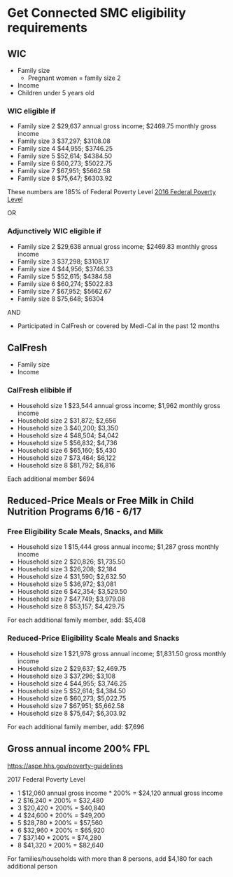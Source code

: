 # Get Connected SMC eligibility requirements

## WIC

- Family size
  - Pregnant women = family size 2
- Income
- Children under 5 years old

### WIC eligible if

- Family size 2 $29,637 annual gross income; $2469.75 monthly gross income
- Family size 3 $37,297; $3108.08
- Family size 4 $44,955; $3746.25
- Family size 5 $52,614; $4384.50
- Family size 6 $60,273; $5022.75
- Family size 7 $67,951; $5662.58
- Family size 8 $75,647; $6303.92

These numbers are 185% of Federal Poverty Level [2016 Federal Poverty Level](https://liheapch.acf.hhs.gov/news/july16/FPG.htm)

OR

### Adjunctively WIC eligible if

- Family size 2 $29,638 annual gross income; $2469.83 monthly gross income
- Family size 3 $37,298; $3108.17
- Family size 4 $44,956; $3746.33
- Family size 5 $52,615; $4384.58
- Family size 6 $60,274; $5022.83
- Family size 7 $67,952; $5662.67
- Family size 8 $75,648; $6304

AND

- Participated in CalFresh or covered by Medi-Cal in the past 12 months

## CalFresh
* Family size
* Income 

### CalFresh elibible if
- Household size 1 $23,544 annual gross income; $1,962 monthly gross income 
- Household size 2 $31,872; $2,656 
- Household size 3 $40,200; $3,350  
- Household size 4 $48,504; $4,042 
- Household size 5 $56,832; $4,736 
- Household size 6 $65,160; $5,430 
- Household size 7 $73,464; $6,122
- Household size 8 $81,792; $6,816 

Each additional member $694

## Reduced-Price Meals or Free Milk in Child Nutrition Programs 6/16 - 6/17

### Free Eligibility Scale Meals, Snacks, and Milk

* Household size 1 $15,444 gross annual income; $1,287 gross monthly income
* Household size 2 $20,826; $1,735.50
* Household size 3 $26,208; $2,184
* Household size 4 $31,590; $2,632.50
* Household size 5 $36,972; $3,081
* Household size 6 $42,354; $3,529.50
* Household size 7 $47,749; $3,979.08
* Household size 8 $53,157; $4,429.75

For each additional family member, add:  $5,408

### Reduced-Price Eligibility Scale Meals and Snacks

* Household size 1 $21,978 gross annual income; $1,831.50 gross monthly income
* Household size 2 $29,637; $2,469.75 
* Household size 3 $37,296; $3,108
* Household size 4 $44,955; $3,746.25
* Household size 5 $52,614; $4,384.50
* Household size 6 $60,273; $5,022.75
* Household size 7 $67,951; $5,662.58
* Household size 8 $75,647; $6,303.92

For each additional family member, add: $7,696

## Gross annual income 200% FPL
https://aspe.hhs.gov/poverty-guidelines

2017 Federal Poverty Level

- 1	$12,060 annual gross income * 200% = $24,120 annual gross income
- 2	$16,240 * 200% = $32,480
- 3	$20,420 * 200% = $40,840
- 4	$24,600 * 200% = $49,200
- 5	$28,780 * 200% = $57,560
- 6	$32,960 * 200% = $65,920
- 7	$37,140 * 200% = $74,280
- 8 $41,320 * 200% = $82,640

For families/households with more than 8 persons, add $4,180 for each additional person
